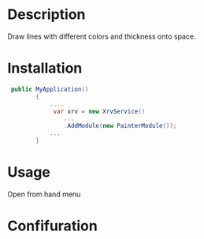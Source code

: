 # Description

Draw lines with different colors and thickness onto space.

# Installation

```csharp
 public MyApplication()
        {
            ....
             var xrv = new XrvService()
                ...
                .AddModule(new PainterModule());
            ...
        }
```

# Usage

Open from hand menu

# Confifuration
